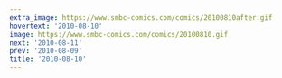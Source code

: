 ```yaml
---
extra_image: https://www.smbc-comics.com/comics/20100810after.gif
hovertext: '2010-08-10'
image: https://www.smbc-comics.com/comics/20100810.gif
next: '2010-08-11'
prev: '2010-08-09'
title: '2010-08-10'
---
```

